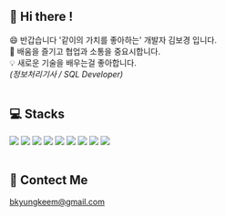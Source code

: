 ## 👋 Hi there !
😄 반갑습니다 '같이의 가치를 좋아하는' 개발자 김보경 입니다.</br>
🥨 배움을 즐기고 협업과 소통을 중요시합니다.</br>
💡 새로운 기술을 배우는걸 좋아합니다.</br>
*(정보처리기사 / SQL Developer)*</br></br>

## 💻 Stacks
<div>
       <img src="https://img.shields.io/badge/java-007396?style=for-the-badge&logo=java&logoColor=white">
       <img src="https://img.shields.io/badge/html5-E34F26?style=for-the-badge&logo=html5&logoColor=white">
       <img src="https://img.shields.io/badge/css-1572B6?style=for-the-badge&logo=css3&logoColor=white">
       <img src="https://img.shields.io/badge/oracle-F80000?style=for-the-badge&logo=oracle&logoColor=white">
       <img src="https://img.shields.io/badge/mysql-4479A1?style=for-the-badge&logo=mysql&logoColor=white">
       <img src="https://img.shields.io/badge/spring-6DB33F?style=for-the-badge&logo=spring&logoColor=white">
       <img src="https://img.shields.io/badge/springboot-6DB33F?style=for-the-badge&logo=springboot&logoColor=white">
       <img src="https://img.shields.io/badge/gradle-02303A?style=for-the-badge&logo=gradle&logoColor=white">
       <img src="https://img.shields.io/badge/github-181717?style=for-the-badge&logo=github&logoColor=white">
</div></br>

## 💌 Contect Me 
bkyungkeem@gmail.com

<!--
**kimbokyung1220/kimbokyung1220** is a ✨ _special_ ✨ repository because its `README.md` (this file) appears on your GitHub profile.

Here are some ideas to get you started:

- 🔭 I’m currently working on ...
- 🌱 I’m currently learning ...
- 👯 I’m looking to collaborate on ...
- 🤔 I’m looking for help with ...
- 💬 Ask me about ...
- 📫 How to reach me: ...
-  Pronouns: ...
- ⚡ Fun fact: ...
-->
